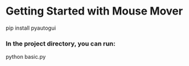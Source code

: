 # Getting Started with Mouse Mover

pip install pyautogui

### In the project directory, you can run:

 python basic.py


